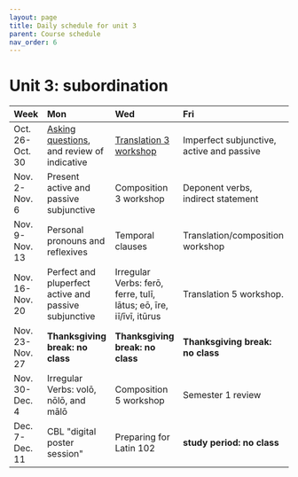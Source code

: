 ```yaml
---
layout: page
title: Daily schedule for unit 3
parent: Course schedule
nav_order: 6
---
```



# Unit 3: subordination

| Week | Mon     |  Wed     |  Fri     | Notes |
| :------------- | :------------- |:------------- | :-------------| :-------------|
|Oct. 26-Oct. 30 | [Asking questions](../../../assignments/questions/), and review of indicative | [Translation 3 workshop](../../../assignments/translation3/)| Imperfect subjunctive, active and passive |      |
|Nov. 2-Nov. 6 | Present active and passive subjunctive | Composition 3 workshop| Deponent verbs, indirect statement |      |
|Nov. 9-Nov. 13 | Personal pronouns and reflexives | Temporal clauses| Translation/composition workshop |      |
|Nov. 16-Nov. 20 | Perfect and pluperfect active and passive subjunctive | Irregular Verbs: ferō, ferre, tulī, lātus; eō, īre, iī/īvī, itūrus| Translation 5 workshop. |      |
|Nov. 23-Nov. 27 | **Thanksgiving break:  no class** | **Thanksgiving break:  no class**| **Thanksgiving break:  no class** |   **Thanksgiving break**   |
|Nov. 30-Dec. 4 | Irregular Verbs: volō, nōlō, and mālō | Composition 5 workshop| Semester 1 review |      |
|Dec. 7-Dec. 11 | CBL "digital poster session" | Preparing for Latin 102| **study period: no class** |      |

